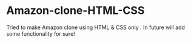 # Amazon-clone-HTML-CSS
Tried to make Amazon clone using HTML &amp; CSS only . In future will add some functionality for sure!
